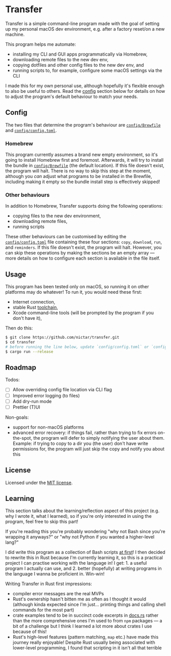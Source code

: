 # Transfer

Transfer is a simple command-line program made with the goal of setting up my personal macOS dev environment, e.g. after a factory reset/on a new machine.

This program helps me automate:

- installing my CLI and GUI apps programmatically via Homebrew,
- downloading remote files to the new dev env,
- copying dotfiles and other config files to the new dev env, and
- running scripts to, for example, configure some macOS settings via the CLI

I made this for my own personal use, although hopefully it's flexible enough to also be useful to others. Read the [config](#config) section below for details on how to adjust the program's default behaviour to match your needs.

## Config

The two files that determine the program's behaviour are [`config/Brewfile`](config/Brewfile) and [`config/config.toml`](config/config.toml).

### Homebrew

This program currently assumes a brand new empty environment, so it's going to install Homebrew first and foremost. Afterwards, it will try to install the bundle in [`config/Brewfile`](config/Brewfile) (the default location). If this file doesn't exist, the program will halt. There is no way to skip this step at the moment, although you _can_ adjust what programs to be installed in the Brewfile, including making it empty so the bundle install step is effectively skipped!

### Other behaviours

In addition to Homebrew, Transfer supports doing the following operations:

- copying files to the new dev environment,
- downloading remote files,
- running scripts

These other behaviours can be customised by editing the [`config/config.toml`](config/config.toml) file containing these four sections: `copy`, `download`, `run`, and `reminders`. If this file doesn't exist, the program will halt. However, you can skip these operations by making the sections be an empty array — more details on how to configure each section is available in the file itself.

## Usage

This program has been tested only on macOS, so running it on other platforms may do whatever! To run it, you would need these first:

- Internet connection,
- stable Rust [toolchain](https://rustup.rs),
- Xcode command-line tools (will be prompted by the program if you don't have it),

Then do this:

```sh
$ git clone https://github.com/nictar/transfer.git
$ cd transfer
# before running the line below, update `config/config.toml` or `config/Brewfile` to adjust program behaviour according to your needs
$ cargo run --release
```

## Roadmap

Todos:

- [ ] Allow overriding config file location via CLI flag
- [ ] Improved error logging (to files)
- [ ] Add dry-run mode
- [ ] Prettier (T)UI

Non-goals:

- support for non-macOS platforms
- advanced error recovery: if things fail, rather than trying to fix errors on-the-spot, the program will defer to simply notifying the user about them. Example: if trying to copy to a dir you (the user) don't have write permissions for, the program will just skip the copy and notify you about this

## License

Licensed under the [MIT license](license).

## Learning

This section talks about the learning/reflection aspect of this project (e.g. why I wrote it, what I learned), so if you're only interested in using the program, feel free to skip this part!

If you're reading this you're probably wondering "why not Bash since you're wrapping it anyways?" or "why not Python if you wanted a higher-level lang?"

I did write this program as a collection of Bash scripts [at first](https://github.com/nictar/transfer/tree/deprecated/wake)! I then decided to rewrite this in Rust because I'm currently learning it, so this is a practical project I can practise working with the language in! I get: 1. a useful program I actually can use, and 2. better (hopefully) at writing programs in the language I wanna be proficient in. Win-win!

Writing Transfer in Rust first impressions:

- compiler error messages are the real MVPs
- Rust's ownership hasn't bitten me as often as I thought it would (although kinda expected since I'm just... printing things and calling shell commands for the most part)
- crate examples tend to be in succinct code excerpts in [docs.rs](https://docs.rs) rather than the more comprehensive ones I'm used to from `npm` packages — a bit of a challenge but I think I learned a lot more about crates I use because of this!
- Rust's high-level features (pattern matching, `map` etc.) have made this journey really enjoyable! Despite Rust usually being associated with lower-level programming, I found that scripting in it isn't all that terrible
